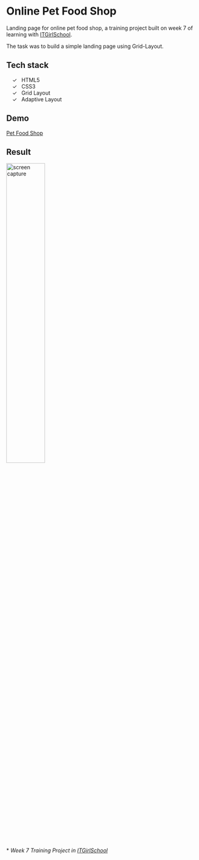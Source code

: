 # Online Pet Food Shop

Landing page for online pet food shop, a training project built on week 7 of learning with [ITGirlSchool].

The task was to build a simple landing page using Grid-Layout.

## Tech stack

&nbsp;&nbsp;&nbsp;&nbsp;&check;&nbsp;&nbsp; HTML5<br>
&nbsp;&nbsp;&nbsp;&nbsp;&check;&nbsp;&nbsp; CSS3<br>
&nbsp;&nbsp;&nbsp;&nbsp;&check;&nbsp;&nbsp; Grid Layout<br>
&nbsp;&nbsp;&nbsp;&nbsp;&check;&nbsp;&nbsp; Adaptive Layout<br>

## Demo
[Pet Food Shop]

## Result

<img width="45%" alt="screen capture" src="../main/assets/img/captureweb.jpeg">

<br><br> 
\* _Week 7 Training Project in [ITGirlSchool]_ 
  

   [ITGirlSchool]: <https://itgirlschool.com/en>
   [Pet Food Shop]: <https://alenagm.github.io/pet-food-shop/>
